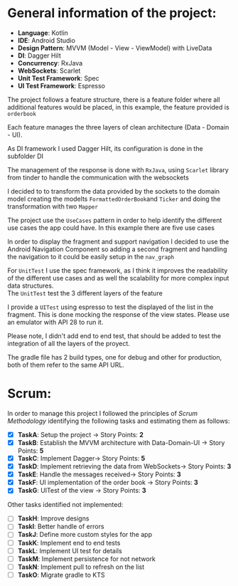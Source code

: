# General information of the project:  
  
- **Language**: Kotlin  
- **IDE**: Android Studio  
- **Design Pattern**: MVVM (Model - View - ViewModel) with LiveData  
- **DI**: Dagger Hilt  
- **Concurrency**:  RxJava  
- **WebSockets**:  Scarlet  
- **Unit Test Framework**: Spec  
- **UI Test Framework**: Espresso  
  
The project follows a feature structure, there is a feature folder where all additional features would be placed, in this example, the feature provided is `orderbook`  
  
Each feature manages the three layers of clean architecture (Data - Domain - UI).  
  
As DI framework I used Dagger Hilt, its configuration is done in the subfolder DI  
  
The management of the response is done with `RxJava`, using `Scarlet` library from tinder to handle the communication with the websockets
  
I decided to to transform the data provided by the sockets to the domain model creating the modelts `FormattedOrderBook`and `Ticker` and doing the transformation with two  `Mapper`  
  
The project use the `UseCases` pattern in order to help identify the different use cases the app could have. In this example there are five use cases
  
In order to display the fragment and support navigation I decided to use the Android Navigation Component so adding a second fragment and handling the navigation to it could be easily setup in the `nav_graph`
  
For `UnitTest` I use the spec framework, as I think it improves the readability of the different use cases and as well the scalability for more complex input data structures.  
The  `UnitTest` test the 3 different layers of the feature  
  
I provide a `UITest` using espresso to test the displayed of the list in the fragment. This is done mocking the response of the view states. Please use an emulator with API 28 to run it.  

Please note, I didn't add end to end test, that should be added to test the integration of all the layers of the proyect.
  
The gradle file has 2 build types, one for debug and other for production, both of them refer to the same API URL.
  
# Scrum:  
In order to manage this project I followed the principles of _Scrum Methodology_ identifying the following tasks and estimating them as follows:  
  
- [x] **TaskA**: Setup the project -> Story Points: **2**  
- [x] **TaskB**: Establish the MVVM architecture with Data-Domain-UI -> Story Points: **5**  
- [x]  **TaskC**: Implement Dagger-> Story Points: **5**  
- [x] **TaskD**: Implement retrieving the data from WebSockets-> Story Points: **3**  
- [x] **TaskE**: Handle the messages received-> Story Points: **3**
- [x] **TaskF**: UI implementation of the order book -> Story Points: **3**  
- [x] **TaskG**: UITest of the view -> Story Points: **3**  
  
Other tasks identified not implemented:  
  
- [ ] **TaskH**: Improve designs  
- [ ] **TaskI**: Better handle of errors 
- [ ] **TaskJ**: Define more custom styles for the app  
- [ ] **TaskK**: Implement end to end tests
- [ ] **TaskL**: Implement UI test for details
- [ ] **TaskM**: Implement persistence for not network 
- [ ] **TaskN**: Implement pull to refresh  on the list
- [ ] **TaskO**: Migrate gradle to KTS  
